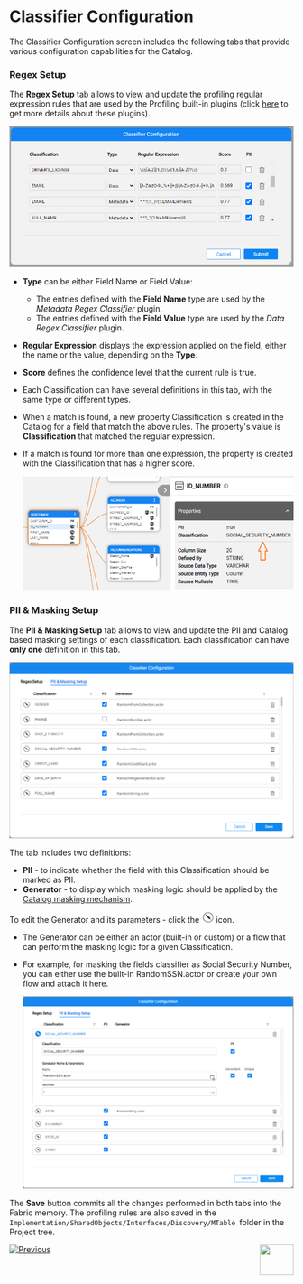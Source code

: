 # Classifier Configuration

The Classifier Configuration screen includes the following tabs that provide various configuration capabilities for the Catalog.

### Regex Setup

The **Regex Setup** tab allows to view and update the profiling regular expression rules that are used by the Profiling built-in plugins (click [here](04_plugin_framework.md#built-in-plugins) to get more details about these plugins). 

<img src="images/classifier.png" style="zoom: 67%;" />

* **Type** can be either Field Name or Field Value:

  * The entries defined with the **Field Name** type are used by the *Metadata Regex Classifier* plugin.
  * The entries defined with the **Field Value** type are used by the *Data Regex Classifier* plugin.

* **Regular Expression** displays the expression applied on the field, either the name or the value, depending on the **Type**.

* **Score** defines the confidence level that the current rule is true. 

* Each Classification can have several definitions in this tab, with the same type or different types.

* When a match is found, a new property Classification is created in the Catalog for a field that match the above rules. The property's value is **Classification** that matched the regular expression. 

* If a match is found for more than one expression, the property is created with the Classification that has a higher score.

  <img src="images/field_classification.png" style="zoom: 67%;" />

### PII & Masking Setup

The **PII & Masking Setup** tab allows to view and update the PII and Catalog based masking settings of each classification. Each classification can have **only one** definition in this tab.

<img src="images/classifier_pii_masking.png" style="zoom: 67%;" />

The tab includes two definitions:

* **PII** - to indicate whether the field with this Classification should be marked as PII.
* **Generator** - to display which masking logic should be applied by the [Catalog masking mechanism](09_build_artifacts.md#catalog-masking).

To edit the Generator and its parameters - click the <img src="images/edit_masking.png" style="zoom: 80%;" /> icon.

* The Generator can be either an actor (built-in or custom) or a flow that can perform the masking logic for a given Classification.

* For example, for masking the fields classifier as Social Security Number, you can either use the built-in RandomSSN.actor or create your own flow and attach it here.

  <img src="images/classifier_pii_masking_edit.png" style="zoom: 67%;" />

The **Save** button commits all the changes performed in both tabs into the Fabric memory. The profiling rules are also saved in the ```Implementation/SharedObjects/Interfaces/Discovery/MTable ```folder in the Project tree.



[![Previous](/articles/images/Previous.png)](08_search_catalog.md)[<img align="right" width="60" height="54" src="/articles/images/Next.png">](11_catalog_masking.md) 

